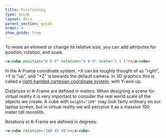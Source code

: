 ```yaml
---
title: Positioning
type: guide
layout: docs
parent_section: guide
order: 4
show_guide: true
---
```


To move an element or change its relative size, you can add attributes for position, rotation, and scale.

```html
<a-cube position="0 0 0" rotation="0 0 0" scale="1 1 1"></a-cube>
```

In the A-Frame coordinate system, +X can be roughly thought of as "right", +Y is "up", and "+Z" is towards the default camera. In 3D graphics this is called a [right-handed cartesian coordinate system](https://wikipedia.org/wiki/Cartesian_coordinate_system), with Y-axis up.

Distances in A-Frame are defined in meters. When designing a scene for virtual reality it is very important to consider the real world scale of the objects we create. A cube with `height="100"` may look fairly ordinary on our laptop screen, but in virtual reality we will perceive it as a massive 100 meter tall monolith.

Rotations in A-Frame are defined in degrees:

```html
<a-cube rotation="180 45 90"></a-cube>
```

